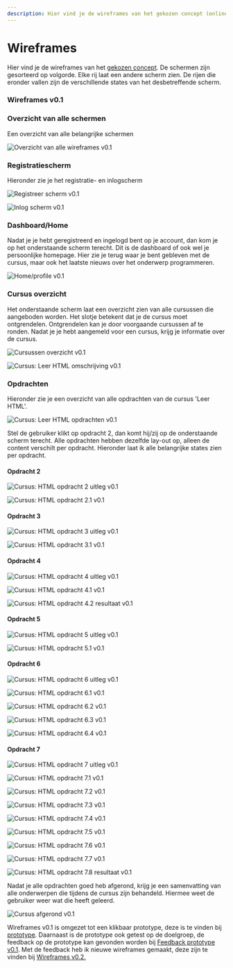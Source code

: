 ```yaml
---
description: Hier vind je de wireframes van het gekozen concept (online leeromgeving)
---
```


# Wireframes

Hier vind je de wireframes van het [gekozen concept](../../ideeen-and-inzichten/concept.md#gekozen-concept-online-leeromgeving). De schermen zijn gesorteerd op volgorde. Elke rij laat een andere scherm zien. De rijen die eronder vallen zijn de verschillende states van het desbetreffende scherm. 

### **Wireframes v0.1**

### **Overzicht van alle schermen**

Een overzicht van alle belangrijke schermen

![Overzicht van alle wireframes v0.1](../../../.gitbook/assets/screen-shot-2018-10-14-at-16.23.54.png)

### **Registratiescherm**

Hieronder zie je het registratie- en inlogscherm

![Registreer scherm v0.1](../../../.gitbook/assets/registreer-1.0.png)

![Inlog scherm v0.1](../../../.gitbook/assets/login-1.0.png)

### Dashboard/Home

Nadat je je hebt geregistreerd en ingelogd bent op je account, dan kom je op het onderstaande scherm terecht. Dit is de dashboard of ook wel je persoonlijke homepage. Hier zie je terug waar je bent gebleven met de cursus, maar ook het laatste nieuws over het onderwerp programmeren.

![Home/profile v0.1](../../../.gitbook/assets/home-1.0.png)

### Cursus overzicht

Het onderstaande scherm laat een overzicht zien van alle cursussen die aangeboden worden. Het slotje betekent dat je de cursus moet ontgrendelen. Ontgrendelen kan je door voorgaande cursussen af te ronden. Nadat je je hebt aangemeld voor een cursus, krijg je informatie over de cursus.

![Cursussen overzicht v0.1](../../../.gitbook/assets/cursussen%20%282%29.png)

![Cursus: Leer HTML omschrijving v0.1](../../../.gitbook/assets/cursussen-html-omschrijving.png)

### **Opdrachten** 

Hieronder zie je een overzicht van alle opdrachten van de cursus 'Leer HTML'. 

![Cursus: Leer HTML opdrachten v0.1](../../../.gitbook/assets/cursussen-html-opdrachten%20%282%29.png)

Stel de gebruiker klikt op opdracht 2, dan komt hij/zij op de onderstaande scherm terecht. Alle opdrachten hebben dezelfde lay-out op, alleen de content verschilt per opdracht. Hieronder laat ik alle belangrijke states zien per opdracht.

####  **Opdracht 2**

![Cursus: HTML opdracht 2 uitleg v0.1](../../../.gitbook/assets/html-2.0-anatomie-van-html-uitleg%20%281%29.png)



![Cursus: HTML opdracht 2.1 v0.1](../../../.gitbook/assets/html-2.1-anatomie-van-html-opdrachten.png)

#### Opdracht 3

![Cursus: HTML opdracht 3 uitleg v0.1](../../../.gitbook/assets/html-3.0-attributen-uitleg.png)

![Cursus: HTML opdracht 3.1 v0.1](../../../.gitbook/assets/html-3.1-attributen-opdrachten%20%281%29.png)

#### Opdracht 4

![Cursus: HTML opdracht 4 uitleg v0.1](../../../.gitbook/assets/html-4.0-elementen-nestelen-uitleg%20%281%29.png)

![Cursus: HTML opdracht 4.1 v0.1](../../../.gitbook/assets/html-4.1-elementen-nestelen-opdrachten%20%281%29.png)

![Cursus: HTML opdracht 4.2 resultaat v0.1](../../../.gitbook/assets/html-4.2-elementen-nestelen-resultaat%20%281%29.png)

#### **Opdracht 5**

![Cursus: HTML opdracht 5 uitleg v0.1](../../../.gitbook/assets/html-5.0-lege-element-uitleg.png)

![Cursus: HTML opdracht 5.1 v0.1](../../../.gitbook/assets/html-5.1-lege-element-opdrachten.png)

#### **Opdracht 6**

![Cursus: HTML opdracht 6 uitleg v0.1](../../../.gitbook/assets/html-6.0-body-uitleg%20%281%29.png)

![Cursus: HTML opdracht 6.1 v0.1](../../../.gitbook/assets/html-6.1-body-opdrachten.png)

![Cursus: HTML opdracht 6.2 v0.1](../../../.gitbook/assets/html-6.3-body-resultaat-1%20%281%29.png)

![Cursus: HTML opdracht 6.3 v0.1](../../../.gitbook/assets/html-6.4-body-resultaat-2.png)

![Cursus: HTML opdracht 6.4 v0.1](../../../.gitbook/assets/html-6.5-body-resultaat-3%20%281%29.png)

#### **Opdracht 7**

![Cursus: HTML opdracht 7 uitleg v0.1](../../../.gitbook/assets/html-7.0-html-structuur-uitleg.png)

![Cursus: HTML opdracht 7.1 v0.1](../../../.gitbook/assets/html-7.1-html-structuur-opdrachten-1.png)

![Cursus: HTML opdracht 7.2 v0.1](../../../.gitbook/assets/html-7.2-html-structuur-opdrachten-2.png)

![Cursus: HTML opdracht 7.3 v0.1](../../../.gitbook/assets/html-7.3-html-structuur-opdrachten-3.png)

![Cursus: HTML opdracht 7.4 v0.1](../../../.gitbook/assets/html-7.4-html-structuur-opdrachten-4.png)

![Cursus: HTML opdracht 7.5 v0.1](../../../.gitbook/assets/html-7.5-html-structuur-opdrachten-5.png)

![Cursus: HTML opdracht 7.6 v0.1](../../../.gitbook/assets/html-7.6-html-structuur-opdrachten-6%20%281%29.png)

![Cursus: HTML opdracht 7.7 v0.1](../../../.gitbook/assets/html-7.7-html-structuur-opdrachten-7.png)

![Cursus: HTML opdracht 7.8 resultaat v0.1](../../../.gitbook/assets/html-7.8-html-structuur-opdrachten-8%20%281%29.png)

Nadat je alle opdrachten goed heb afgerond, krijg je een samenvatting van alle onderwerpen die tijdens de cursus zijn behandeld. Hiermee weet de gebruiker weer wat die heeft geleerd.

![Cursus afgerond v0.1](../../../.gitbook/assets/html-8.0-html-structuur-complete%20%281%29.png)

Wireframes v0.1 is omgezet tot een klikbaar prototype, deze is te vinden bij [prototype](../prototype/#prototype-v-0-1). Daarnaast is de prototype ook getest op de doelgroep, de feedback op de prototype kan gevonden worden bij [Feedback prototype v0.1](../prototype/#feedback-prototype-v-0-1). Met de feedback heb ik nieuwe wireframes gemaakt, deze zijn te vinden bij [Wireframes v0.2.](wireframes-v0.3.md)



